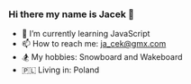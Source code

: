 ### Hi there my name is Jacek 👋

- 🌱 I’m currently learning JavaScript
- 📫 How to reach me: ja_cek@gmx.com
- 🏂 My hobbies: Snowboard and Wakeboard
- 🇵🇱 Living in: Poland

